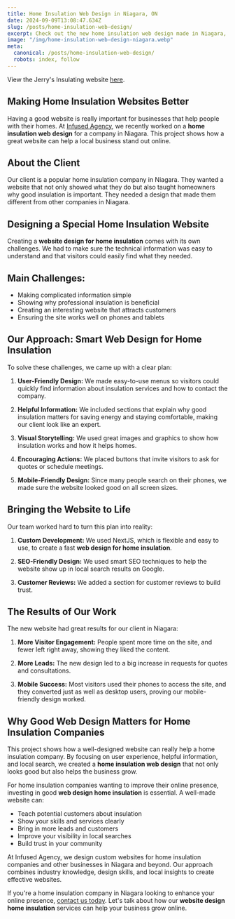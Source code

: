 ```yaml
---
title: Home Insulation Web Design in Niagara, ON
date: 2024-09-09T13:08:47.634Z
slug: /posts/home-insulation-web-design/
excerpt: Check out the new home insulation web design made in Niagara, ON by Infused Agency.
image: "/img/home-insulation-web-design-niagara.webp"
meta:
  canonical: /posts/home-insulation-web-design/
  robots: index, follow
---
```


View the Jerry's Insulating website [here](https://jerrysinsulating.ca).

## Making Home Insulation Websites Better

Having a good website is really important for businesses that help people with their homes. At [Infused Agency](/), we recently worked on a **home insulation web design** for a company in Niagara. This project shows how a great website can help a local business stand out online.

## About the Client

Our client is a popular home insulation company in Niagara. They wanted a website that not only showed what they do but also taught homeowners why good insulation is important. They needed a design that made them different from other companies in Niagara.

## Designing a Special Home Insulation Website

Creating a **website design for home insulation** comes with its own challenges. We had to make sure the technical information was easy to understand and that visitors could easily find what they needed.

## Main Challenges:
- Making complicated information simple
- Showing why professional insulation is beneficial
- Creating an interesting website that attracts customers
- Ensuring the site works well on phones and tablets

## Our Approach: Smart Web Design for Home Insulation

To solve these challenges, we came up with a clear plan:

1. **User-Friendly Design:** We made easy-to-use menus so visitors could quickly find information about insulation services and how to contact the company.

2. **Helpful Information:** We included sections that explain why good insulation matters for saving energy and staying comfortable, making our client look like an expert.

3. **Visual Storytelling:** We used great images and graphics to show how insulation works and how it helps homes.

4. **Encouraging Actions:** We placed buttons that invite visitors to ask for quotes or schedule meetings.

5. **Mobile-Friendly Design:** Since many people search on their phones, we made sure the website looked good on all screen sizes.

## Bringing the Website to Life

Our team worked hard to turn this plan into reality:

1. **Custom Development:** We used NextJS, which is flexible and easy to use, to create a fast **web design for home insulation**.

2. **SEO-Friendly Design:** We used smart SEO techniques to help the website show up in local search results on Google.

3. **Customer Reviews:** We added a section for customer reviews to build trust.

## The Results of Our Work

The new website had great results for our client in Niagara:

1. **More Visitor Engagement:** People spent more time on the site, and fewer left right away, showing they liked the content.

2. **More Leads:** The new design led to a big increase in requests for quotes and consultations.

3. **Mobile Success:** Most visitors used their phones to access the site, and they converted just as well as desktop users, proving our mobile-friendly design worked.

## Why Good Web Design Matters for Home Insulation Companies

This project shows how a well-designed website can really help a home insulation company. By focusing on user experience, helpful information, and local search, we created a **home insulation web design** that not only looks good but also helps the business grow.

For home insulation companies wanting to improve their online presence, investing in good **web design home insulation** is essential. A well-made website can:

- Teach potential customers about insulation
- Show your skills and services clearly
- Bring in more leads and customers
- Improve your visibility in local searches
- Build trust in your community

At Infused Agency, we design custom websites for home insulation companies and other businesses in Niagara and beyond. Our approach combines industry knowledge, design skills, and local insights to create effective websites.

If you're a home insulation company in Niagara looking to enhance your online presence, [contact us today](/get-a-quote). Let's talk about how our **website design home insulation** services can help your business grow online.